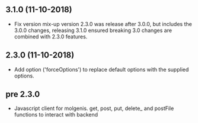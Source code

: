 <a name="3.1.0"></a>
## 3.1.0 (11-10-2018)
* Fix version mix-up version 2.3.0 was release after 3.0.0, but includes the 3.0.0 changes,
releasing 3.1.0 ensured breaking 3.0 changes are combined with 2.3.0 features.

<a name="2.3.0"></a>
## 2.3.0 (11-10-2018)
* Add option ('forceOptions') to replace default options with the supplied options. 

<a name="2.3.0"></a>
## pre 2.3.0
* Javascript client for molgenis. get, post, put, delete_ and postFile functions to interact with backend
